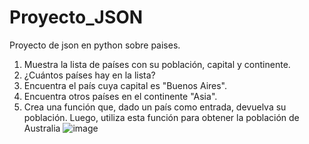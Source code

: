 # Proyecto_JSON
Proyecto de json en python sobre paises.
1. Muestra la lista de países con su población, capital y continente.
2. ¿Cuántos países hay en la lista?
3. Encuentra el país cuya capital es "Buenos Aires".
4. Encuentra otros países en el continente "Asia".
5. Crea una función que, dado un país como entrada, devuelva su población. Luego, utiliza esta función para obtener la población de Australia
![image](https://github.com/K1K04/Proyecto_JSON/assets/95848578/83b65122-1cd5-4284-abe4-c1d590f049d0)
